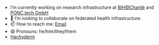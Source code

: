 - I’m currently working on research infrastructure at [BIH@Charité](https://www.hidih.org/research/health-data) and [PONC.tech GmbH](https://ponc.tech)
- 👯 I’m looking to collaborate on federated health infrastructure.
- 📫 How to reach me: [Email](mailto:hw@ponc.tech)
- 😄 Pronouns: he/him/they/them
- <a rel="me" href="https://hachyderm.io/@oliof">Hachyderm</a>
